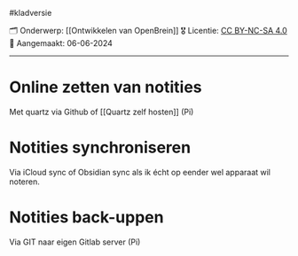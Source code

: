 #kladversie  

🗂️ Onderwerp: [[Ontwikkelen van OpenBrein]]
🎖️ Licentie: [CC BY-NC-SA 4.0](https://creativecommons.org/licenses/by-nc-sa/4.0/)
📅 Aangemaakt: 06-06-2024

---
# Online zetten van notities
Met quartz via Github of [[Quartz zelf hosten]] (Pi)

# Notities synchroniseren 
Via iCloud sync of Obsidian sync als ik écht op eender wel apparaat wil noteren.

# Notities back-uppen
Via GIT naar eigen Gitlab server (Pi)
